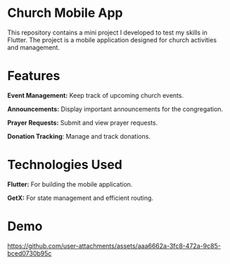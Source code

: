 # Church Mobile App
This repository contains a mini project I developed to test my skills in Flutter. The project is a mobile application designed for church activities and management.

# Features
  **Event Management:** Keep track of upcoming church events.
  
  **Announcements:** Display important announcements for the congregation.
  
  **Prayer Requests:** Submit and view prayer requests.
  
  **Donation Tracking**: Manage and track donations.
  

# Technologies Used
  **Flutter:** For building the mobile application.
  
  **GetX:** For state management and efficient routing.

  
# Demo
https://github.com/user-attachments/assets/aaa6662a-3fc8-472a-9c85-bced0730b95c

